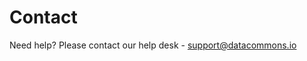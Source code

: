 # **Contact**

Need help? Please contact our help desk - [support@datacommons.io](support@datacommons.io)

